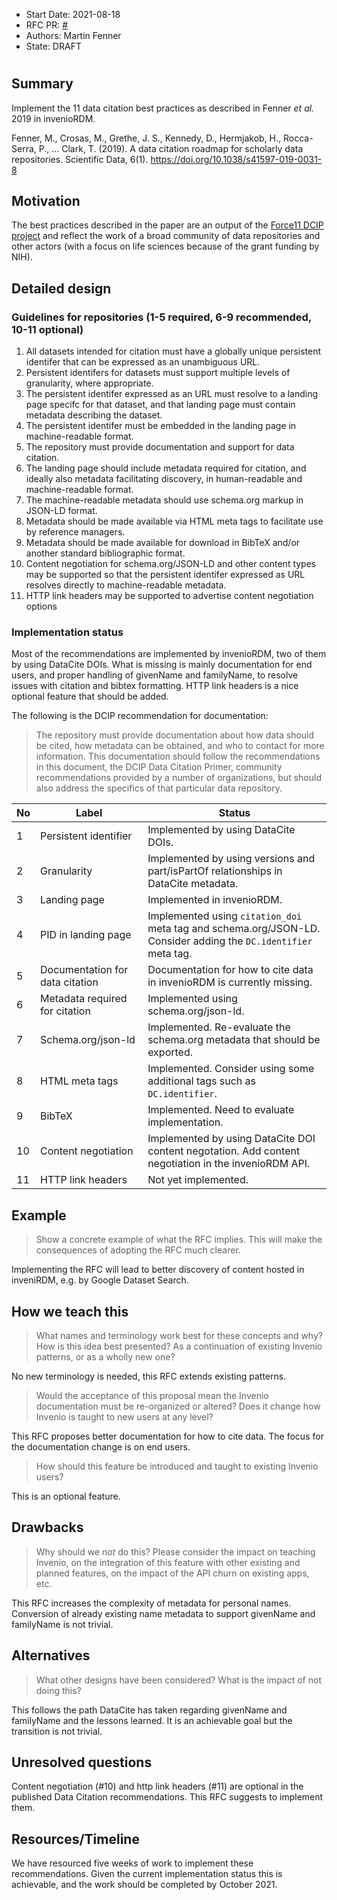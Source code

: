 - Start Date: 2021-08-18
- RFC PR: [#<PR>](https://github.com/inveniosoftware/rfcs/pull/<PR>)
- Authors: Martin Fenner
- State: DRAFT

# <RFC Data Citation Best Practices>

## Summary

Implement the 11 data citation best practices as described in Fenner _et al._ 2019 in invenioRDM.

Fenner, M., Crosas, M., Grethe, J. S., Kennedy, D., Hermjakob, H., Rocca-Serra, P., … Clark, T. (2019). A data citation roadmap for scholarly data repositories. Scientific Data, 6(1). https://doi.org/10.1038/s41597-019-0031-8

## Motivation

The best practices described in the paper are an output of the [Force11 DCIP project](https://www.force11.org/group/dcip) and reflect the work of a broad community of data repositories and other actors (with a focus on life sciences because of the grant funding by NIH).

## Detailed design

### Guidelines for repositories (1-5 required, 6-9 recommended, 10-11 optional)

1. All datasets intended for citation must have a globally unique persistent identifer that can be expressed as an unambiguous URL.
2. Persistent identifers for datasets must support multiple levels of granularity, where appropriate.
3. The persistent identifer expressed as an URL must resolve to a landing page specifc for that dataset, and that landing page must contain metadata describing the dataset.
4. The persistent identifer must be embedded in the landing page in machine-readable format.
5. The repository must provide documentation and support for data citation.
6. The landing page should include metadata required for citation, and ideally also metadata facilitating discovery, in human-readable and machine-readable format.
7. The machine-readable metadata should use schema.org markup in JSON-LD format.
8. Metadata should be made available via HTML meta tags to facilitate use by reference managers.
9. Metadata should be made available for download in BibTeX and/or another standard bibliographic format.
10. Content negotiation for schema.org/JSON-LD and other content types may be supported so that the persistent identifer expressed as URL resolves directly to machine-readable metadata.
11. HTTP link headers may be supported to advertise content negotiation options

### Implementation status

Most of the recommendations are implemented by invenioRDM, two of them by using DataCite DOIs. What is missing is mainly documentation for end users, and proper handling of givenName and familyName, to resolve issues with citation and bibtex formatting. HTTP link headers is a nice optional feature that should be added.

The following is the DCIP recommendation for documentation:

> The repository must provide documentation about how data should be cited, how metadata can be obtained, and who to contact for more information. This documentation should follow the recommendations in this document, the DCIP Data Citation Primer, community recommendations provided by a number of organizations, but should also address the specifics of that particular data repository.

| No  | Label                           | Status                                                                                                          |
| --- | ------------------------------- | --------------------------------------------------------------------------------------------------------------- |
| 1   | Persistent identifier           | Implemented by using DataCite DOIs.                                                                             |
| 2   | Granularity                     | Implemented by using versions and part/isPartOf relationships in DataCite metadata.                             |
| 3   | Landing page                    | Implemented in invenioRDM.                                                                                      |
| 4   | PID in landing page             | Implemented using `citation_doi` meta tag and schema.org/JSON-LD. Consider adding the `DC.identifier` meta tag. |
| 5   | Documentation for data citation | Documentation for how to cite data in invenioRDM is currently missing.                                          |
| 6   | Metadata required for citation  | Implemented using schema.org/json-ld.                                                                           |
| 7   | Schema.org/json-ld              | Implemented. Re-evaluate the schema.org metadata that should be exported.                                       |
| 8   | HTML meta tags                  | Implemented. Consider using some additional tags such as `DC.identifier`.                                       |
| 9   | BibTeX                          | Implemented. Need to evaluate implementation.                                                                   |
| 10  | Content negotiation             | Implemented by using DataCite DOI content negotation. Add content negotiation in the invenioRDM API.            |
| 11  | HTTP link headers               | Not yet implemented.                                                                                            |

## Example

> Show a concrete example of what the RFC implies. This will make the consequences of adopting the RFC much clearer.

Implementing the RFC will lead to better discovery of content hosted in inveniRDM, e.g. by Google Dataset Search.

## How we teach this

> What names and terminology work best for these concepts and why? How is this idea best presented? As a continuation of existing Invenio patterns, or as a wholly new one?

No new terminology is needed, this RFC extends existing patterns.

> Would the acceptance of this proposal mean the Invenio documentation must be re-organized or altered? Does it change how Invenio is taught to new users at any level?

This RFC proposes better documentation for how to cite data. The focus for the documentation change is on end users.

> How should this feature be introduced and taught to existing Invenio users?

This is an optional feature.

## Drawbacks

> Why should we _not_ do this? Please consider the impact on teaching Invenio, on the integration of this feature with other existing and planned features, on the impact of the API churn on existing apps, etc.

This RFC increases the complexity of metadata for personal names. Conversion of already existing name metadata to support givenName and familyName is not trivial.

## Alternatives

> What other designs have been considered? What is the impact of not doing this?

This follows the path DataCite has taken regarding givenName and familyName and the lessons learned. It is an achievable goal but the transition is not trivial.

## Unresolved questions

Content negotiation (#10) and http link headers (#11) are optional in the published Data Citation recommendations. This RFC suggests to implement them.

## Resources/Timeline

We have resourced five weeks of work to implement these recommendations. Given the current implementation status this is achievable, and the work should be completed by October 2021.
